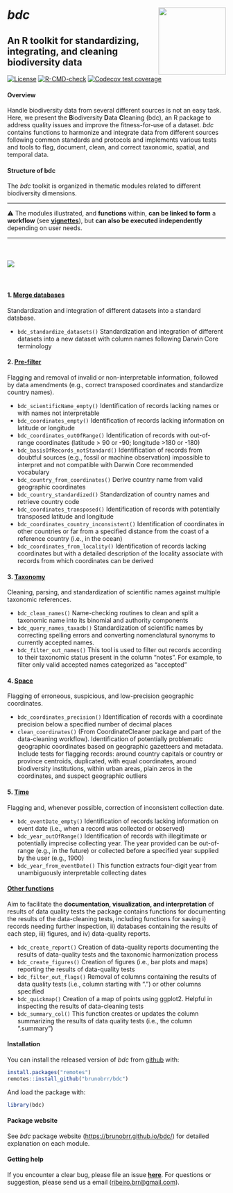 <!-- README.md is generated from README.Rmd. Please edit that file -->

# ***bdc*** <a href='https://github.com/brunobrr/bdc'><img src="https://raw.githubusercontent.com/brunobrr/bdc/master/man/figures/logo.png" align="right" width="155"/></a>

## **An R toolkit for standardizing, integrating, and cleaning biodiversity data**

<!-- badges: start -->

[![License](https://img.shields.io/badge/license-GPL%20(%3E=%203)-lightgrey.svg?style=flat)](http://www.gnu.org/licenses/gpl-3.0.html)
[![R-CMD-check](https://github.com/brunobrr/bdc/actions/workflows/R-CMD-check.yaml/badge.svg)](https://github.com/brunobrr/bdc/actions/workflows/R-CMD-check.yaml)
[![Codecov test
coverage](https://codecov.io/gh/brunobrr/bdc/branch/master/graph/badge.svg)](https://app.codecov.io/gh/brunobrr/bdc?branch=master)

<!-- badges: end -->

#### **Overview**

Handle biodiversity data from several different sources is not an easy
task. Here, we present the **B**iodiversity **D**ata **C**leaning (bdc),
an R package to address quality issues and improve the fitness-for-use
of a dataset. *bdc* contains functions to harmonize and integrate data
from different sources following common standards and protocols and
implements various tests and tools to flag, document, clean, and correct
taxonomic, spatial, and temporal data.

#### **Structure of bdc**

The *bdc* toolkit is organized in thematic modules related to different
biodiversity dimensions.

------------------------------------------------------------------------

:warning: The modules illustrated, and **functions** within, **can be
linked to form** a **workflow** (see
[**vignettes**](https://brunobrr.github.io/bdc/)), but **can also be
executed independently** depending on user needs.

------------------------------------------------------------------------

<br/>

#### ![](https://github.com/brunobrr/bdc/blob/master/inst/extdata/icon_vignettes/Figure1.png?raw=true)

<br/>

#### 1. [**Merge databases**](https://brunobrr.github.io/bdc/articles/integrate_datasets.html)

Standardization and integration of different datasets into a standard
database.

-   `bdc_standardize_datasets()` Standardization and integration of
    different datasets into a new dataset with column names following
    Darwin Core terminology

#### 2. [**Pre-filter**](https://brunobrr.github.io/bdc/articles/prefilter.html)

Flagging and removal of invalid or non-interpretable information,
followed by data amendments (e.g., correct transposed coordinates and
standardize country names).

-   `bdc_scientificName_empty()` Identification of records lacking names
    or with names not interpretable
-   `bdc_coordinates_empty()` Identification of records lacking
    information on latitude or longitude
-   `bdc_coordinates_outOfRange()` Identification of records with
    out-of-range coordinates (latitude &gt; 90 or -90; longitude &gt;180
    or -180)
-   `bdc_basisOfRecords_notStandard()` Identification of records from
    doubtful sources (e.g., fossil or machine observation) impossible to
    interpret and not compatible with Darwin Core recommended vocabulary
-   `bdc_country_from_coordinates()` Derive country name from valid
    geographic coordinates
-   `bdc_country_standardized()` Standardization of country names and
    retrieve country code
-   `bdc_coordinates_transposed()` Identification of records with
    potentially transposed latitude and longitude
-   `bdc_coordinates_country_inconsistent()` Identification of
    coordinates in other countries or far from a specified distance from
    the coast of a reference country (i.e., in the ocean)
-   `bdc_coordinates_from_locality()` Identification of records lacking
    coordinates but with a detailed description of the locality
    associate with records from which coordinates can be derived

#### 3. [**Taxonomy**](https://brunobrr.github.io/bdc/articles/taxonomy.html)

Cleaning, parsing, and standardization of scientific names against
multiple taxonomic references.

-   `bdc_clean_names()` Name-checking routines to clean and split a
    taxonomic name into its binomial and authority components
-   `bdc_query_names_taxadb()` Standardization of scientific names by
    correcting spelling errors and converting nomenclatural synonyms to
    currently accepted names.
-   `bdc_filter_out_names()` This tool is used to filter out records
    according to their taxonomic status present in the column “notes”.
    For example, to filter only valid accepted names categorized as
    “accepted”

#### 4. [**Space**](https://brunobrr.github.io/bdc/articles/space.html)

Flagging of erroneous, suspicious, and low-precision geographic
coordinates.

-   `bdc_coordinates_precision()` Identification of records with a
    coordinate precision below a specified number of decimal places
-   `clean_coordinates()` (From CoordinateCleaner package and part of
    the data-cleaning workflow). Identification of potentially
    problematic geographic coordinates based on geographic gazetteers
    and metadata. Include tests for flagging records: around country
    capitals or country or province centroids, duplicated, with equal
    coordinates, around biodiversity institutions, within urban areas,
    plain zeros in the coordinates, and suspect geographic outliers

#### 5. [**Time**](https://brunobrr.github.io/bdc/articles/time.html)

Flagging and, whenever possible, correction of inconsistent collection
date.

-   `bdc_eventDate_empty()` Identification of records lacking
    information on event date (i.e., when a record was collected or
    observed)
-   `bdc_year_outOfRange()` Identification of records with illegitimate
    or potentially imprecise collecting year. The year provided can be
    out-of-range (e.g., in the future) or collected before a specified
    year supplied by the user (e.g., 1900)
-   `bdc_year_from_eventDate()` This function extracts four-digit year
    from unambiguously interpretable collecting dates

#### [**Other functions**](https://brunobrr.github.io/bdc/reference/index.html)

Aim to facilitate the **documentation, visualization, and
interpretation** of results of data quality tests the package contains
functions for documenting the results of the data-cleaning tests,
including functions for saving i) records needing further inspection,
ii) databases containing the results of each step, iii) figures, and iv)
data-quality reports.

-   `bdc_create_report()` Creation of data-quality reports documenting
    the results of data-quality tests and the taxonomic harmonization
    process
-   `bdc_create_figures()` Creation of figures (i.e., bar plots and
    maps) reporting the results of data-quality tests
-   `bdc_filter_out_flags()` Removal of columns containing the results
    of data quality tests (i.e., column starting with “.”) or other
    columns specified
-   `bdc_quickmap()` Creation of a map of points using ggplot2. Helpful
    in inspecting the results of data-cleaning tests
-   `bdc_summary_col()` This function creates or updates the column
    summarizing the results of data quality tests (i.e., the column
    “.summary”)

#### **Installation**

You can install the released version of *bdc* from
[github](https://github.com/brunobrr/bdc) with:

``` r
install.packages("remotes")
remotes::install_github("brunobrr/bdc")
```

And load the package with:

``` r
library(bdc)
```

#### **Package website**

See *bdc* package website (<https://brunobrr.github.io/bdc/>) for
detailed explanation on each module.

#### **Getting help**

If you encounter a clear bug, please file an issue
[**here**](https://github.com/brunobrr/bdc/issues). For questions or
suggestion, please send us a email (ribeiro.brr@gmail.com).
